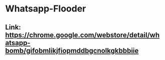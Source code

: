 # Whatsapp-Flooder

## Link: https://chrome.google.com/webstore/detail/whatsapp-bomb/gifobmlikjfiopmddbgcnolkgkbbbiie
